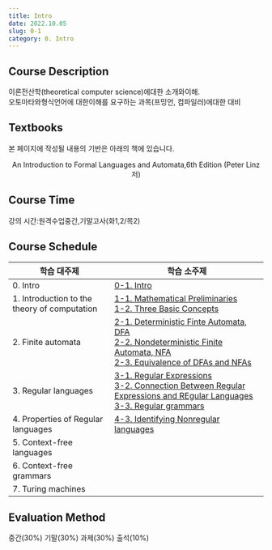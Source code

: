 ```yaml
---
title: Intro
date: 2022.10.05
slug: 0-1
category: 0. Intro
---
```


## Course Description
이론전산학(theoretical computer science)에대한 소개와이해.<br> 오토마타와형식언어에 대한이해를 요구하는 과목(프밍언, 컴파일러)에대한 대비


## Textbooks
본 페이지에 작성될 내용의 기반은 아래의 책에 있습니다.
<center>
An Introduction to Formal Languages and Automata,6th Edition (Peter Linz저)
</center>

## Course Time
강의 시간:원격수업중간,기말고사(화1,2/목2)

## Course Schedule
<table> 
    <thead> 
        <tr> 
            <th>학습 대주제</th>  
            <th>학습 소주제</th>  
        </tr>  
    </thead> 
    <tbody>  
        <tr> 
            <td>0. Intro</td> 
            <td> 
                <a href="https://hyun-hyang.com/study/automata-and-formal-languages/0-1">0-1. Intro</a>
            </td> 
        </tr> 
        <tr> 
            <td>1. Introduction to the theory of computation</td> 
            <td>
                <a href="https://hyun-hyang.com/study/automata-and-formal-languages/1-1">1-1. Mathematical Preliminaries</a><br> 
                <a href="https://hyun-hyang.com/study/automata-and-formal-languages/1-2">1-2. Three Basic Concepts</a><br> 
            </td>
        </tr> 
        <tr> 
            <td>2. Finite automata</td> 
            <td>
                <a href="https://hyun-hyang.com/study/automata-and-formal-languages/2-1">2-1. Deterministic Finte Automata, DFA</a><br> 
                <a href="https://hyun-hyang.com/study/automata-and-formal-languages/2-2">2-2. Nondeterministic Finite Automata, NFA</a><br> 
                <a href="https://hyun-hyang.com/study/automata-and-formal-languages/2-3">2-3. Equivalence of DFAs and NFAs</a><br> 
            </td>
        </tr> 
        <tr> 
            <td>3. Regular languages</td> 
            <td>
                <a href="https://hyun-hyang.com/study/automata-and-formal-languages/3-1">3-1. Regular Expressions</a><br> 
                <a href="https://hyun-hyang.com/study/automata-and-formal-languages/3-2">3-2. Connection Between Regular Expressions and REgular Languages</a><br> 
                <a href="https://hyun-hyang.com/study/automata-and-formal-languages/3-3">3-3. Regular grammars</a><br> 
            </td>
        </tr>  
        <tr>  
            <td>4. Properties of Regular languages</td> 
            <td>
                <a href="https://hyun-hyang.com/study/automata-and-formal-languages/4-3">4-3. Identifying Nonregular languages</a><br> 
            </td>
        </tr>  
        <tr>  
            <td>5. Context-free languages</td>
        </tr>  
        <tr>  
            <td>6. Context-free grammars</td>
        </tr>  
        <tr>  
            <td>7. Turing machines</td>
        </tr>  
    </tbody> 
</table>

## Evaluation Method
중간(30%) 기말(30%) 과제(30%)  출석(10%)
